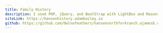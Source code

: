 ```yaml
---
title: Family History
description: I used PHP, jQuery, and BootStrap with LightBox and Masonry plugins to display my family's local history. It features a full back end dashboard, so historical images and stories can be managed by authenticated users, and is fully responsive.
siteLink: https://hansenhistory.adambailey.io
github: https://github.com/Owlnofeathers/hansennorthforkranch.ajamesb.com
---
```

